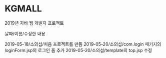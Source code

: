 ﻿# KGMALL
2019년 자바 웹 개발자 프로젝트

날짜/이름/수정한 내용  

2019-05-18/소의섭/처음 프로젝트를 만듬  2019-05-20/소의섭/com.login 패키지의 loginForm.jsp의 로그인 폼 추가  2019-05-20/소의섭/template의 top.jsp 수정  